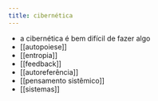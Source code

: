 ```yaml
---
title: cibernética
---
```


- a cibernética é bem difícil de fazer algo
- [[autopoiese]]
- [[entropia]]
- [[feedback]]
- [[autoreferência]]
- [[pensamento sistêmico]]
- [[sistemas]]